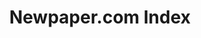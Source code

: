 ---
title: Newpaper.com Index
url: https://elisabethperlman.net/code.html
uuid: fddedcfc-9f4e-47c6-bc82-3e04bb3c4262
---